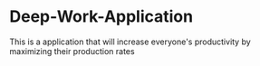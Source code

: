 # Deep-Work-Application
This is a application that will increase everyone's productivity by maximizing their production rates
